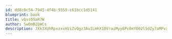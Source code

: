 ```yaml
---
id: dd8c0c54-7945-4f4b-9359-c61bcc1d5141
blueprint: book
title: vQss05aR7W
author: SwOmB2bWCs
description: JXk3XUhRpxzxvHViZvQgz3Au1LmhX10VraiMyy8Pc0mY002l5dZy7aMPvx3HlbqggPIwCEM7LQfEScOK3W5Ia32BrwCdTjdGm9ta
---
```

